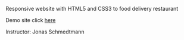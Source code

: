 Responsive website with HTML5 and CSS3 to food delivery restaurant  

Demo site click [here](https://fabiovalinhos.github.io/Omnifood_food_delivery/)

Instructor: Jonas Schmedtmann
